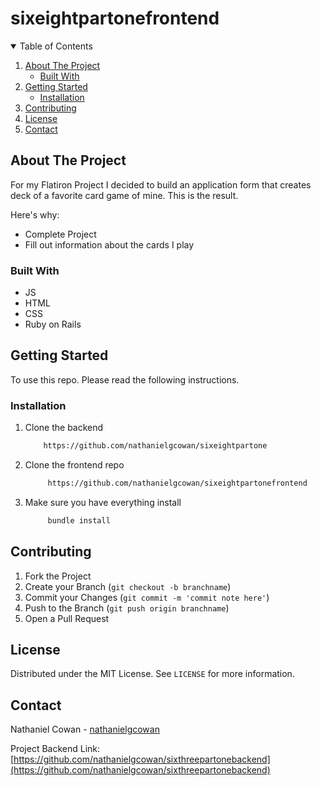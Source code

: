 # sixeightpartonefrontend

<!-- TABLE OF CONTENTS -->
<details open="open">
  <summary>Table of Contents</summary>
  <ol>
    <li>
      <a href="#about-the-project">About The Project</a>
      <ul>
        <li><a href="#built-with">Built With</a></li>
      </ul>
    </li>
    <li>
      <a href="#getting-started">Getting Started</a>
      <ul>
        <li><a href="#installation">Installation</a></li>
      </ul>
    </li>
    <li><a href="#contributing">Contributing</a></li>
    <li><a href="#license">License</a></li>
    <li><a href="#contact">Contact</a></li>
  </ol>
</details>

<!-- ABOUT THE PROJECT -->
## About The Project

For my Flatiron Project I decided to build an application form that creates deck of a favorite card game of mine. This is the result.

Here's why:
* Complete Project
* Fill out information about the cards I play

### Built With
* JS
* HTML
* CSS
* Ruby on Rails

<!-- GETTING STARTED -->
## Getting Started

To use this repo. Please read the following instructions.

### Installation

1. Clone the backend
    ```sh
        https://github.com/nathanielgcowan/sixeightpartone
    ```
2. Clone the frontend repo
   ```sh
        https://github.com/nathanielgcowan/sixeightpartonefrontend
   ```
3. Make sure you have everything install
   ```sh
        bundle install
   ```

<!-- CONTRIBUTING -->
## Contributing

1. Fork the Project
2. Create your Branch (`git checkout -b branchname`)
3. Commit your Changes (`git commit -m 'commit note here'`)
4. Push to the Branch (`git push origin branchname`)
5. Open a Pull Request

<!-- LICENSE -->
## License

Distributed under the MIT License. See `LICENSE` for more information.

<!-- CONTACT -->
## Contact

Nathaniel Cowan - [nathanielgcowan](https://github.com/nathanielgcowan)

Project Backend Link: [https://github.com/nathanielgcowan/sixthreepartonebackend](https://github.com/nathanielgcowan/sixthreepartonebackend)